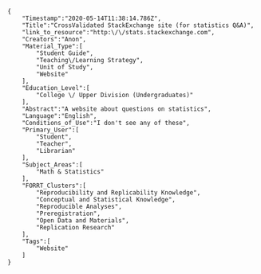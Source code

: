 
    {
        "Timestamp":"2020-05-14T11:38:14.786Z",
        "Title":"CrossValidated StackExchange site (for statistics Q&A)",
        "link_to_resource":"http:\/\/stats.stackexchange.com",
        "Creators":"Anon",
        "Material_Type":[
            "Student Guide",
            "Teaching\/Learning Strategy",
            "Unit of Study",
            "Website"
        ],
        "Education_Level":[
            "College \/ Upper Division (Undergraduates)"
        ],
        "Abstract":"A website about questions on statistics",
        "Language":"English",
        "Conditions_of_Use":"I don't see any of these",
        "Primary_User":[
            "Student",
            "Teacher",
            "Librarian"
        ],
        "Subject_Areas":[
            "Math & Statistics"
        ],
        "FORRT_Clusters":[
            "Reproducibility and Replicability Knowledge",
            "Conceptual and Statistical Knowledge",
            "Reproducible Analyses",
            "Preregistration",
            "Open Data and Materials",
            "Replication Research"
        ],
        "Tags":[
            "Website"
        ]
    }

